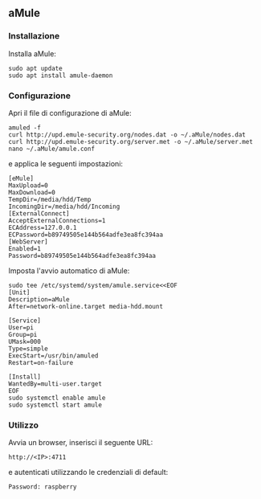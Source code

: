## aMule

### Installazione

Installa aMule:
```
sudo apt update
sudo apt install amule-daemon
```

### Configurazione

Apri il file di configurazione di aMule:
```
amuled -f
curl http://upd.emule-security.org/nodes.dat -o ~/.aMule/nodes.dat
curl http://upd.emule-security.org/server.met -o ~/.aMule/server.met
nano ~/.aMule/amule.conf
```

e applica le seguenti impostazioni:
```
[eMule]
MaxUpload=0
MaxDownload=0
TempDir=/media/hdd/Temp
IncomingDir=/media/hdd/Incoming
[ExternalConnect]
AcceptExternalConnections=1
ECAddress=127.0.0.1
ECPassword=b89749505e144b564adfe3ea8fc394aa
[WebServer]
Enabled=1
Password=b89749505e144b564adfe3ea8fc394aa
```

Imposta l'avvio automatico di aMule:
```
sudo tee /etc/systemd/system/amule.service<<EOF
[Unit]
Description=aMule
After=network-online.target media-hdd.mount

[Service]
User=pi
Group=pi
UMask=000
Type=simple
ExecStart=/usr/bin/amuled
Restart=on-failure

[Install]
WantedBy=multi-user.target
EOF
sudo systemctl enable amule
sudo systemctl start amule
```

### Utilizzo

Avvia un browser, inserisci il seguente URL:
```
http://<IP>:4711
```

e autenticati utilizzando le credenziali di default:
```
Password: raspberry
```
